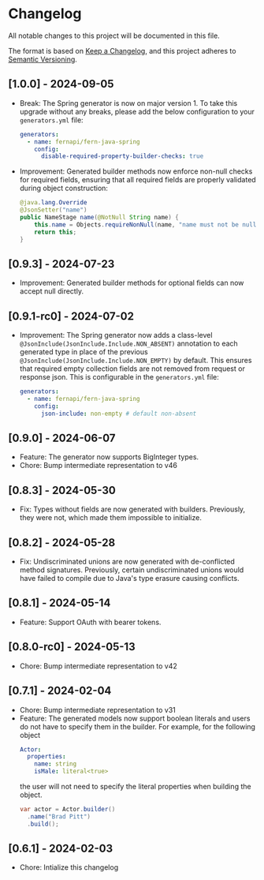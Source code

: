 # Changelog

All notable changes to this project will be documented in this file.

The format is based on [Keep a Changelog](https://keepachangelog.com/en/1.0.0/),
and this project adheres to [Semantic Versioning](https://semver.org/spec/v2.0.0.html).

## [1.0.0] - 2024-09-05

- Break: The Spring generator is now on major version 1. To take this upgrade without any breaks, please add the below
  configuration to your `generators.yml` file:
  ```yaml
  generators:
    - name: fernapi/fern-java-spring
      config:
        disable-required-property-builder-checks: true
  ```
- Improvement: Generated builder methods now enforce non-null checks for required fields, ensuring that all required 
fields are properly validated during object construction:
  ```java
  @java.lang.Override
  @JsonSetter("name")
  public NameStage name(@NotNull String name) {
      this.name = Objects.requireNonNull(name, "name must not be null");
      return this;
  }
  ```

## [0.9.3] - 2024-07-23

- Improvement: Generated builder methods for optional fields can now accept null directly.

## [0.9.1-rc0] - 2024-07-02

- Improvement: The Spring generator now adds a class-level `@JsonInclude(JsonInclude.Include.NON_ABSENT)` annotation to
  each generated type in place of the previous `@JsonInclude(JsonInclude.Include.NON_EMPTY)` by default. This ensures
  that required empty collection fields are not removed from request or response json. This is configurable in the
  `generators.yml` file:
  ```yaml
  generators:
    - name: fernapi/fern-java-spring
      config:
        json-include: non-empty # default non-absent
  ```

## [0.9.0] - 2024-06-07

- Feature: The generator now supports BigInteger types.
- Chore: Bump intermediate representation to v46

## [0.8.3] - 2024-05-30

- Fix: Types without fields are now generated with builders. Previously, they were not, which made them impossible to
  initialize.

## [0.8.2] - 2024-05-28

- Fix: Undiscriminated unions are now generated with de-conflicted method signatures. Previously, certain
  undiscriminated unions would have failed to compile due to Java's type erasure causing conflicts.

## [0.8.1] - 2024-05-14

- Feature: Support OAuth with bearer tokens.

## [0.8.0-rc0] - 2024-05-13

- Chore: Bump intermediate representation to v42

## [0.7.1] - 2024-02-04

- Chore: Bump intermediate representation to v31
- Feature: The generated models now support boolean literals and users
  do not have to specify them in the builder.
  For example, for the following object
  ```yaml
  Actor:
    properties:
      name: string
      isMale: literal<true>
  ```
  the user will not need to specify the literal properties when building
  the object.
  ```java
  var actor = Actor.builder()
    .name("Brad Pitt")
    .build();
  ```

## [0.6.1] - 2024-02-03

- Chore: Intialize this changelog
